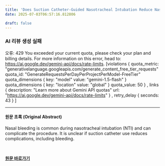 ```yaml
---
title: 'Does Suction Catheter-Guided Nasotracheal Intubation Reduce Nasal Bleeding?'
date: 2025-07-03T06:57:16.812806

draft: false
---
```


### AI 리뷰 생성 실패
오류: 429 You exceeded your current quota, please check your plan and billing details. For more information on this error, head to: https://ai.google.dev/gemini-api/docs/rate-limits. [violations {
  quota_metric: "generativelanguage.googleapis.com/generate_content_free_tier_requests"
  quota_id: "GenerateRequestsPerDayPerProjectPerModel-FreeTier"
  quota_dimensions {
    key: "model"
    value: "gemini-1.5-flash"
  }
  quota_dimensions {
    key: "location"
    value: "global"
  }
  quota_value: 50
}
, links {
  description: "Learn more about Gemini API quotas"
  url: "https://ai.google.dev/gemini-api/docs/rate-limits"
}
, retry_delay {
  seconds: 43
}
]

---

#### 원문 초록 (Original Abstract)
Nasal bleeding is common during nasotracheal intubation (NTI) and can complicate the procedure. It is unclear if suction catheter use reduces complications, including bleeding.

<br>

**[원문 바로가기](https://www.joms.org/article/S0278-2391(25)00260-5/fulltext?rss=yes)**
